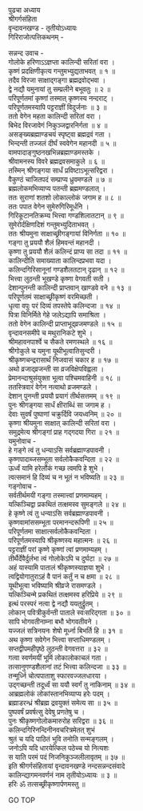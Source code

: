 पुढचा अध्याय  
श्रीगर्गसंहिता  
वृन्दावनखण्ड - तृतीयोऽध्यायः  
गिरिराजोत्पत्तिकथनम् -  
  
सन्नन्द उवाच -  
गोलोके हरिणाऽऽज्ञप्ता कालिन्दी सरितां वरा ।  
कृष्णं प्रदक्षिणीकृत्य गन्तुमभ्युद्यताभवत् ॥ १ ॥  
तदैव विरजा साक्षाद्‌गङ्गा ब्रह्मद्रवोद्‌भवा ।  
द्वे नद्यौ यमुनायां तु सम्प्रलीने बभूवतुः ॥ २ ॥  
परिपूर्णतमां कृष्णां तस्मात् कृष्णस्य नन्दराट् ।  
परिपूर्णतमस्यापि पट्टराज्ञीं विदुर्जनाः ॥ ३ ॥  
ततो वेगेन महता कालिन्दी सरितां वरा ।  
बिभेद विरजावेगं निकुञ्जद्वारनिर्गता ॥ ४ ॥  
असङ्ख्यब्रह्माण्डचयं स्पृष्ट्वा ब्रह्मद्रवं गता ।  
भिन्दन्ती तज्जलं दीर्घं स्ववेगेन महानदी ॥ ५ ॥  
वामपादाङ्गुष्ठनखभिन्नब्रह्माण्डमस्तके ।  
श्रीवामनस्य विवरे ब्रह्मद्रवसमाकुले ॥ ६ ॥  
तस्मिन् श्रीगङ्गया सार्धं प्रविष्टाऽभूत्सरिद्वरा ।  
वैकुण्ठं चाजितपदं सम्प्राप्य ध्रुवमण्डले ॥ ७ ॥  
ब्रह्मलोकमभिव्याप्य पतन्ती ब्रह्ममण्डलात् ।  
ततः सुराणां शतशो लोकाल्लोकं जगाम ह ॥ ८ ॥  
ततः पपात वेगेन सुमेरुगिरिमूर्धनि ।  
गिरिकूटानतिक्रम्य भित्त्वा गण्डशिलातटान् ॥ ९ ॥  
सुमेरोर्दक्षिणदिशं गन्तुमभ्युदिताभवत् ।  
ततः श्रीयमुना साक्षाच्छ्रीगङ्गायां विनिर्गता ॥ १० ॥  
गङ्गा तु प्रययौ शैलं हिमवन्तं महानदी ।  
कृष्णा तु प्रययौ शैलं कलिन्दं प्राप्य सा तदा ॥ ११ ॥  
कालिन्दीति समाख्याता कालिन्दप्रभवा यदा ।  
कलिन्दगिरिसानूनां गण्डशैलतटान् दृढान् ॥ १२ ॥  
भित्त्वा लुठन्ती भूखण्डे कृष्णा वेगवती सती ।  
देशान्पुनन्ती कालिन्दी प्राप्तवान् खाण्डवे वने ॥ १३ ॥  
परिपूर्णतमं साक्षाच्छ्रीकृष्णं वरमिच्छती ।  
धृत्वा वपुः परं दिव्यं तपस्तेपे कलिन्दजा ॥ १४ ॥  
पित्रा विनिर्मिते गेहे जलेऽद्यापि समाश्रिता ।  
ततो वेगेन कालिन्दी प्राप्ताभूद्‌व्रजमण्डले ॥ १५ ॥  
वृन्दावनसमीपे च मथुरानिकटे शुभे ।  
श्रीमहावनपार्श्वे च सैकते रमणस्थले ॥ १६ ॥  
श्रीगोकुले च यमुना यूथीभूत्वातिसुन्दरी ।  
श्रीकृष्णचन्द्ररासार्थं निजवासं चकार ह ॥ १७ ॥  
अथो व्रजाद्‌व्रजन्ती सा व्रजविक्षेपविह्वला ।  
प्रेमानन्दाश्रुसंयुक्ता भूत्वा पश्चिमवाहिनी ॥ १८ ॥  
ततस्त्रिवारं वेगेन नत्वाथो व्रजमण्डले ।  
देशान् पुनन्ती प्रययौ प्रयागं तीर्थसत्तमम् ॥ १९ ॥  
पुनः श्रीगङ्गया सार्धं क्षीराब्धिं सा जगाम ह ।  
देवाः सुवर्षं पुष्पाणां चक्रुर्दिवि जयध्वनिम् ॥ २० ॥  
कृष्णा श्रीयमुना साक्षात् कालिन्दी सरितां वरा ।  
समुद्रमेत्य श्रीगङ्गां प्राह गद्‌गदया गिरा ॥ २१ ॥  
यमुनोवाच -  
हे गङ्गे त्वं तु धन्याऽसि सर्वब्रह्माण्डपावनी ।  
कृष्णपादाब्जसम्भूता सर्वलोकैकवन्दिता ॥ २२ ॥  
ऊर्ध्वं यामि हरेर्लोकं गच्छ त्वमपि हे शुभे ।  
त्वत्समानं हि दिव्यं च न भूतं न भविष्यति ॥ २३ ॥  
गङ्गोवाच -  
सर्वतीर्थमयी गङ्गा तस्मात्त्वां प्रणमाम्यहम् ।  
यत्किञ्चिद्वा प्रकथितं तत्क्षमस्व सुमङ्गले ॥ २४ ॥  
हे कृष्णे त्वं तु धन्याऽसि सर्वब्रह्माण्डपावनी ।  
कृष्णवामांससम्भूता परमानन्दरूपिणी ॥ २५ ॥  
परिपूर्णतमा साक्षात्सर्वलोकैकवन्दिता ।  
परिपूर्णतमस्यापि श्रीकृष्णस्य महात्मनः ॥ २६ ॥  
पट्टराज्ञीं परां कृष्णे कृष्णां त्वां प्रणमाम्यहम् ।  
तीर्थैर्देवैर्दुर्लभा त्वं गोलोकेऽपि च दुर्घटा ॥ २७ ॥  
अहं यास्यामि पातालं श्रीकृष्णस्याज्ञया शुभे ।  
त्वद्वियोगातुराऽहं वै पानं कर्तुं न च क्षमा ॥ २८ ॥  
यूथीभूत्वा भविष्यामि श्रीव्रजे रासमण्डले ।  
यत्किञ्चिन्मे प्रकथितं तत्क्षमस्व हरिप्रिये ॥ २९ ॥  
इत्थं परस्परं नत्वा द्वे नद्यौ ययतुर्द्रुतम् ।  
लोकान् पवित्रीकुर्वन्ती पाताले स्वःसरिद्‌गता ॥ ३० ॥  
सापि भोगवतीनाम्ना बभौ भोगवतीवने ।  
यज्जलं सत्रिनयनः शेषो मूर्ध्ना बिभर्ति हि ॥ ३१ ॥  
अथ कृष्णा सवेगेन भित्त्वा सप्ताधिमण्डलम् ।  
सप्तद्वीपमहीपृष्ठे लुठन्ती वेगवत्तरा ॥ ३२ ॥  
गत्वा स्वर्णमयीं भूमिं लोकालोकाचलं गता ।  
तत्सानुगण्डशैलानां तटं भित्त्वा कलिन्दजा ॥ ३३ ॥  
तन्मूर्ध्नि चोत्पपाताशु स्फारवज्जलधारया ।  
उद्‌गच्छन्ती तदूर्ध्वं सा ययौ स्वर्गं तु नाकिनाम् ॥ ३४ ॥  
आब्रह्मलोकं लोकांस्तानभिव्याप्य हरेः पदम् ।  
ब्रह्माडरन्ध्रं श्रीब्रह्म द्रवयुक्तं समेत्य सा ॥ ३५ ॥  
पुष्पवर्षं प्रवर्षत्सु देवेषु प्रणतेषु च ।  
पुनः श्रीकृष्णगोलोकमारुरोह सरिद्वरा ॥ ३६ ॥  
कलिन्दगिरिनन्दिनीनवचरित्रमेतत् शुभं  
     श्रुतं च यदि पाठितं भुवि तनोति सन्मङ्गलम् ।  
जनोऽपि यदि धारयेत्किल पठेच्च यो नित्यशः  
     स याति परमं पदं निजनिकुञ्जलीलावृतम् ॥ ३७ ॥  
इति श्रीगर्गसंहितायां वृन्दावनखण्डे नन्दसन्नन्दसंवादे  
कालिन्द्यागमनवर्णनं नाम तृतीयोऽध्यायः ॥ ३ ॥  
हरिः ॐ तत्सच्छ्रीकृष्णार्पणमस्तु ॥  
  
GO TOP
